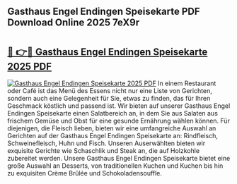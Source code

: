 ## Gasthaus Engel Endingen Speisekarte PDF Download Online 2025 7eX9r

# <h2><a href="http://gc5gsxs.nevu.top/?p=Gasthaus+Engel+Endingen+Speisekarte">🔗 👉🔴 Gasthaus Engel Endingen Speisekarte 2025 PDF</a></h2>

[![Gasthaus Engel Endingen Speisekarte 2025 PDF](https://i.imgur.com/dBaPXMq.png)](http://gc5gsxs.nevu.top/?p=Gasthaus+Engel+Endingen+Speisekarte)
In einem Restaurant oder Café ist das Menü des Essens nicht nur eine Liste von Gerichten, sondern auch eine Gelegenheit für Sie, etwas zu finden, das für Ihren Geschmack köstlich und passend ist. Wir bieten auf unserer Gasthaus Engel Endingen Speisekarte einen Salatbereich an, in dem Sie aus Salaten aus frischem Gemüse und Obst für eine gesunde Ernährung wählen können. Für diejenigen, die Fleisch lieben, bieten wir eine umfangreiche Auswahl an Gerichten auf der Gasthaus Engel Endingen Speisekarte an: Rindfleisch, Schweinefleisch, Huhn und Fisch. Unseren Auserwählten bieten wir exquisite Gerichte wie Schaschlik und Steak an, die auf Holzkohle zubereitet werden. Unsere Gasthaus Engel Endingen Speisekarte bietet eine große Auswahl an Desserts, von traditionellen Kuchen und Kuchen bis hin zu exquisiten Crème Brûlée und Schokoladensouffle.
